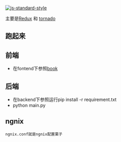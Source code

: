 [![js-standard-style](https://img.shields.io/badge/code%20style-standard-brightgreen.svg?style=flat)](http://standardjs.com/)

主要是[Redux](https://github.com/reactjs/redux) 和 [tornado](https://github.com/tornadoweb/tornado)
## 跑起来
## 前端
*  在fontend下参照[book](https://github.com/mynamexyy/book)
## 后端
*  在backend下参照运行pip install -r requirement.txt
*  python main.py
## ngnix
	ngnix.conf就是ngnix配置栗子
